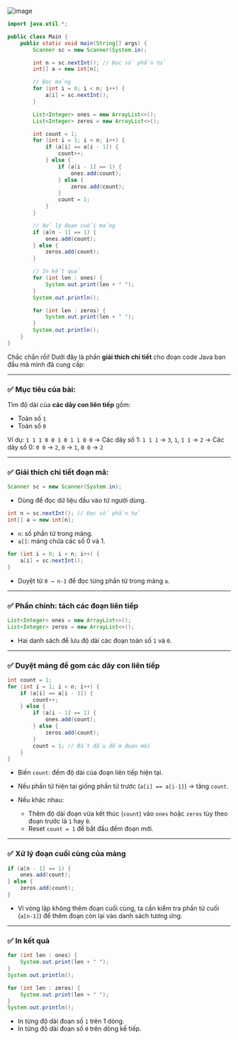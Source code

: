 ![image](https://github.com/user-attachments/assets/7c75ee78-36c1-4bed-9d05-773e27ac97c1)

```java
import java.util.*;

public class Main {
    public static void main(String[] args) {
        Scanner sc = new Scanner(System.in);

        int n = sc.nextInt(); // Đọc số phần tử
        int[] a = new int[n];

        // Đọc mảng
        for (int i = 0; i < n; i++) {
            a[i] = sc.nextInt();
        }

        List<Integer> ones = new ArrayList<>();
        List<Integer> zeros = new ArrayList<>();

        int count = 1;
        for (int i = 1; i < n; i++) {
            if (a[i] == a[i - 1]) {
                count++;
            } else {
                if (a[i - 1] == 1) {
                    ones.add(count);
                } else {
                    zeros.add(count);
                }
                count = 1;
            }
        }

        // Xử lý đoạn cuối mảng
        if (a[n - 1] == 1) {
            ones.add(count);
        } else {
            zeros.add(count);
        }

        // In kết quả
        for (int len : ones) {
            System.out.print(len + " ");
        }
        System.out.println();

        for (int len : zeros) {
            System.out.print(len + " ");
        }
        System.out.println();
    }
}
```

Chắc chắn rồi! Dưới đây là phần **giải thích chi tiết** cho đoạn code Java ban đầu mà mình đã cung cấp:

---

### ✅ Mục tiêu của bài:

Tìm độ dài của **các dãy con liên tiếp** gồm:

* Toàn số `1`
* Toàn số `0`

Ví dụ:
`1 1 1 0 0 1 0 1 1 0 0`
→ Các dãy số 1: `1 1 1` → `3`, `1`, `1 1` → `2`
→ Các dãy số 0: `0 0` → `2`, `0` → `1`, `0 0` → `2`

---

### ✅ Giải thích chi tiết đoạn mã:

```java
Scanner sc = new Scanner(System.in);
```

* Dùng để đọc dữ liệu đầu vào từ người dùng.

```java
int n = sc.nextInt(); // Đọc số phần tử
int[] a = new int[n];
```

* `n`: số phần tử trong mảng.
* `a[]`: mảng chứa các số 0 và 1.

```java
for (int i = 0; i < n; i++) {
    a[i] = sc.nextInt();
}
```

* Duyệt từ `0 → n-1` để đọc từng phần tử trong mảng `a`.

---

### ✅ Phần chính: tách các đoạn liên tiếp

```java
List<Integer> ones = new ArrayList<>();
List<Integer> zeros = new ArrayList<>();
```

* Hai danh sách để lưu độ dài các đoạn toàn số `1` và `0`.

---

### ✅ Duyệt mảng để gom các dãy con liên tiếp

```java
int count = 1;
for (int i = 1; i < n; i++) {
    if (a[i] == a[i - 1]) {
        count++;
    } else {
        if (a[i - 1] == 1) {
            ones.add(count);
        } else {
            zeros.add(count);
        }
        count = 1; // Bắt đầu đếm đoạn mới
    }
}
```

* Biến `count`: đếm độ dài của đoạn liên tiếp hiện tại.
* Nếu phần tử hiện tại giống phần tử trước (`a[i] == a[i-1]`) → tăng `count`.
* Nếu khác nhau:

  * Thêm độ dài đoạn vừa kết thúc (`count`) vào `ones` hoặc `zeros` tùy theo đoạn trước là `1` hay `0`.
  * Reset `count = 1` để bắt đầu đếm đoạn mới.

---

### ✅ Xử lý đoạn cuối cùng của mảng

```java
if (a[n - 1] == 1) {
    ones.add(count);
} else {
    zeros.add(count);
}
```

* Vì vòng lặp không thêm đoạn cuối cùng, ta cần kiểm tra phần tử cuối (`a[n-1]`) để thêm đoạn còn lại vào danh sách tương ứng.

---

### ✅ In kết quả

```java
for (int len : ones) {
    System.out.print(len + " ");
}
System.out.println();

for (int len : zeros) {
    System.out.print(len + " ");
}
System.out.println();
```

* In từng độ dài đoạn số `1` trên 1 dòng.
* In từng độ dài đoạn số `0` trên dòng kế tiếp.





